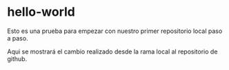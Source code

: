 # hello-world
Esto es una prueba para empezar con nuestro
primer repositorio local paso a paso.

Aqui se mostrará el cambio realizado desde la rama local
al repositorio de github.